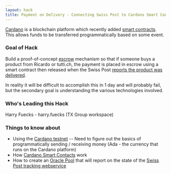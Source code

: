 ```yaml
---
layout: hack
title: Payment on Delivery - Connecting Swiss Post to Cardano Smart Contracts
---
```


[Cardano](https://cardano.org/) is a blockchain platform which recently added [smart contracts](https://en.wikipedia.org/wiki/Smart_contract). This allows funds to be transferred programmatically based on some event.

### Goal of Hack

Build a proof-of-concept [escrow](https://en.wikipedia.org/wiki/Escrow) mechanism so that if someone buys a product from Ricardo or tutti.ch, the payment is placed in escrow using a smart contract then released when the Swiss Post [reports the product was delivered](https://www.post.ch/en/business-solutions/digital-commerce/track-consignments-web-service).

In reality it will be difficult to accomplish this in 1 day and will probably fail, but the secondary goal is understanding the various technologies involved.

### Who's Leading this Hack

Harry Fuecks - harry.fuecks (TX Group workspace)

### Things to know about

- Using the [Cardano testnet](https://developers.cardano.org/docs/get-started/testnets-and-devnets/)
-- Need to figure out the basics of programmatically sending / receiving money (Ada - the currency that runs on the Cardano platform)
- How [Cardano Smart Contacts](https://developers.cardano.org/docs/smart-contracts/) work
- How to create an [Oracle Pool](https://cardanians-io.medium.com/oracles-in-the-cardano-ecosystem-3cb4a71e9509) that will report on the state of the [Swiss Post tracking webservice](https://www.post.ch/en/business-solutions/digital-commerce/track-consignments-web-service)


